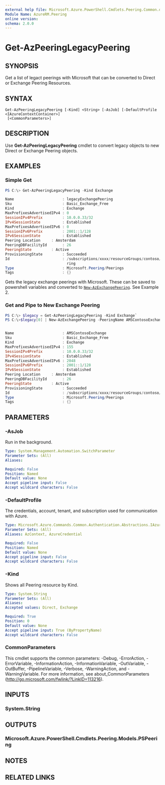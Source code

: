 ```yaml
---
external help file: Microsoft.Azure.PowerShell.Cmdlets.Peering.Common.dll-Help.xml
Module Name: AzureRM.Peering
online version:
schema: 2.0.0
---
```


# Get-AzPeeringLegacyPeering

## SYNOPSIS
Get a list of legact peerings with Microsoft that can be converted to Direct or Exchange Peering Resources.

## SYNTAX

```
Get-AzPeeringLegacyPeering [-Kind] <String> [-AsJob] [-DefaultProfile <IAzureContextContainer>]
 [<CommonParameters>]
```

## DESCRIPTION
Use **Get-AzPeeringLegacyPeering** cmdlet to convert legacy objects to new Direct or Exchange Peering objects. 

## EXAMPLES

### Simple Get
```powershell
PS C:\> Get-AzPeeringLegacyPeering -Kind Exchange

Name                      : legacyExchangePeering
Sku                       : Basic_Exchange_Free
Kind                      : Exchange
MaxPrefixesAdvertisedIPv4 : 0
SessionIPv4Prefix         : 10.0.0.33/32
IPv4SessionState          : Established
MaxPrefixesAdvertisedIPv6 : 0
SessionIPv6Prefix         : 2001::1/128
IPv6SessionState          : Established
Peering Location     : Amsterdam
PeeringDBFacilityId       : 26
PeeringState         : Active
ProvisioningState         : Succeeded
Id                        : /subscriptions/xxxx/resourceGroups/contoso/providers/Microsoft.Peering/Peerings/legacyExchangePee
                            ring
Type                      : Microsoft.Peering/Peerings
Tags                      : {}
```

Gets the legacy exchange peerings with Microsoft. These can be saved to powershell variables and converted to [`New-AzExchangePeering`](New-AzExchangePeering.md). See Example 2. 

### Get and Pipe to New Exchange Peering
```powershell
PS C:\> $legacy = Get-AzPeeringLegacyPeering -Kind Exchange`
PS C:\>$legacy[0] | New-AzExchangePeering -PeeringName AMSContosoExchange -ResourceGroupName ContosoAMSResourceGroup -Location westus -MaxPrefixesAdvertisedIPv4 155 -MaxPrefixesAdvertisedIPv6 2048`


Name                      : AMSContosoExchange
Sku                       : Basic_Exchange_Free
Kind                      : Exchange
MaxPrefixesAdvertisedIPv4 : 155
SessionIPv4Prefix         : 10.0.0.33/32
IPv4SessionState          : Established
MaxPrefixesAdvertisedIPv6 : 2048
SessionIPv6Prefix         : 2001::1/128
IPv6SessionState          : Established
Peering Location     : Amsterdam
PeeringDBFacilityId       : 26
PeeringState         : Active
ProvisioningState         : Succeeded
Id                        : /subscriptions/xxxx/resourceGroups/contoso/providers/Microsoft.Peering/Peerings/AMSContosoExchange
Type                      : Microsoft.Peering/Peerings
Tags                      : {}
```

## PARAMETERS

### -AsJob
Run in the background.

```yaml
Type: System.Management.Automation.SwitchParameter
Parameter Sets: (All)
Aliases:

Required: False
Position: Named
Default value: None
Accept pipeline input: False
Accept wildcard characters: False
```

### -DefaultProfile
The credentials, account, tenant, and subscription used for communication with Azure.

```yaml
Type: Microsoft.Azure.Commands.Common.Authentication.Abstractions.IAzureContextContainer
Parameter Sets: (All)
Aliases: AzContext, AzureCredential

Required: False
Position: Named
Default value: None
Accept pipeline input: False
Accept wildcard characters: False
```

### -Kind
Shows all Peering resource by Kind.

```yaml
Type: System.String
Parameter Sets: (All)
Aliases:
Accepted values: Direct, Exchange

Required: True
Position: 0
Default value: None
Accept pipeline input: True (ByPropertyName)
Accept wildcard characters: False
```

### CommonParameters
This cmdlet supports the common parameters: -Debug, -ErrorAction, -ErrorVariable, -InformationAction, -InformationVariable, -OutVariable, -OutBuffer, -PipelineVariable, -Verbose, -WarningAction, and -WarningVariable. For more information, see about_CommonParameters (http://go.microsoft.com/fwlink/?LinkID=113216).

## INPUTS

### System.String

## OUTPUTS

### Microsoft.Azure.PowerShell.Cmdlets.Peering.Models.PSPeering

## NOTES

## RELATED LINKS

